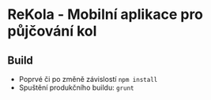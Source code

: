 # ReKola - Mobilní aplikace pro půjčování kol

## Build

* Poprvé či po změně závislostí `npm install`
* Spuštění produkčního buildu: `grunt`